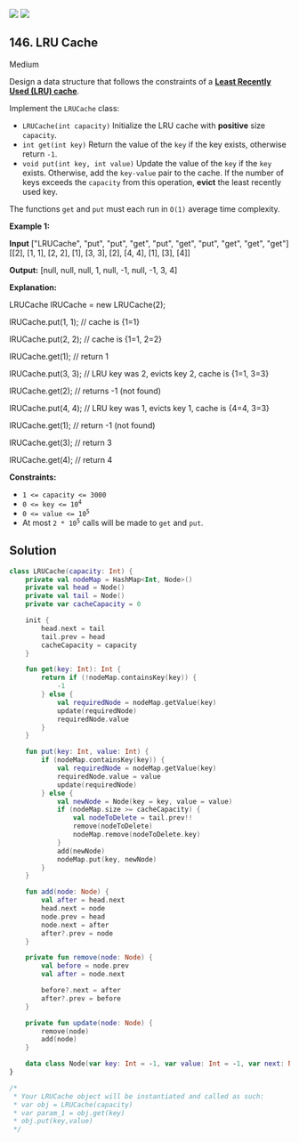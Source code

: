 [![](https://img.shields.io/github/stars/javadev/LeetCode-in-Kotlin?label=Stars&style=flat-square)](https://github.com/javadev/LeetCode-in-Kotlin)
[![](https://img.shields.io/github/forks/javadev/LeetCode-in-Kotlin?label=Fork%20me%20on%20GitHub%20&style=flat-square)](https://github.com/javadev/LeetCode-in-Kotlin/fork)

## 146\. LRU Cache

Medium

Design a data structure that follows the constraints of a **[Least Recently Used (LRU) cache](https://en.wikipedia.org/wiki/Cache_replacement_policies#LRU)**.

Implement the `LRUCache` class:

*   `LRUCache(int capacity)` Initialize the LRU cache with **positive** size `capacity`.
*   `int get(int key)` Return the value of the `key` if the key exists, otherwise return `-1`.
*   `void put(int key, int value)` Update the value of the `key` if the `key` exists. Otherwise, add the `key-value` pair to the cache. If the number of keys exceeds the `capacity` from this operation, **evict** the least recently used key.

The functions `get` and `put` must each run in `O(1)` average time complexity.

**Example 1:**

**Input** ["LRUCache", "put", "put", "get", "put", "get", "put", "get", "get", "get"] [[2], [1, 1], [2, 2], [1], [3, 3], [2], [4, 4], [1], [3], [4]]

**Output:** [null, null, null, 1, null, -1, null, -1, 3, 4]

**Explanation:** 

LRUCache lRUCache = new LRUCache(2); 

lRUCache.put(1, 1); // cache is {1=1} 

lRUCache.put(2, 2); // cache is {1=1, 2=2} 

lRUCache.get(1); // return 1 

lRUCache.put(3, 3); // LRU key was 2, evicts key 2, cache is {1=1, 3=3} 

lRUCache.get(2); // returns -1 (not found) 

lRUCache.put(4, 4); // LRU key was 1, evicts key 1, cache is {4=4, 3=3}

lRUCache.get(1); // return -1 (not found) 

lRUCache.get(3); // return 3 

lRUCache.get(4); // return 4

**Constraints:**

*   `1 <= capacity <= 3000`
*   <code>0 <= key <= 10<sup>4</sup></code>
*   <code>0 <= value <= 10<sup>5</sup></code>
*   At most <code>2 * 10<sup>5</sup></code> calls will be made to `get` and `put`.

## Solution

```kotlin
class LRUCache(capacity: Int) {
    private val nodeMap = HashMap<Int, Node>()
    private val head = Node()
    private val tail = Node()
    private var cacheCapacity = 0

    init {
        head.next = tail
        tail.prev = head
        cacheCapacity = capacity
    }

    fun get(key: Int): Int {
        return if (!nodeMap.containsKey(key)) {
            -1
        } else {
            val requiredNode = nodeMap.getValue(key)
            update(requiredNode)
            requiredNode.value
        }
    }

    fun put(key: Int, value: Int) {
        if (nodeMap.containsKey(key)) {
            val requiredNode = nodeMap.getValue(key)
            requiredNode.value = value
            update(requiredNode)
        } else {
            val newNode = Node(key = key, value = value)
            if (nodeMap.size >= cacheCapacity) {
                val nodeToDelete = tail.prev!!
                remove(nodeToDelete)
                nodeMap.remove(nodeToDelete.key)
            }
            add(newNode)
            nodeMap.put(key, newNode)
        }
    }

    fun add(node: Node) {
        val after = head.next
        head.next = node
        node.prev = head
        node.next = after
        after?.prev = node
    }

    private fun remove(node: Node) {
        val before = node.prev
        val after = node.next

        before?.next = after
        after?.prev = before
    }

    private fun update(node: Node) {
        remove(node)
        add(node)
    }

    data class Node(var key: Int = -1, var value: Int = -1, var next: Node? = null, var prev: Node? = null)
}

/*
 * Your LRUCache object will be instantiated and called as such:
 * var obj = LRUCache(capacity)
 * var param_1 = obj.get(key)
 * obj.put(key,value)
 */
```